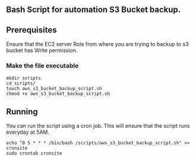## Bash Script for automation S3 Bucket backup.

##  Prerequisites
Ensure that the EC2 server Role from where you are trying to backup to s3 bucket has Write permission. 



### Make the file executable

```shell
mkdir scripts
cd scripts/
touch aws_s3_bucket_backup_script.sh
chmod +x aws_s3_bucket_backup_script.sh
```

## Running

You can run the script using a cron job. This will ensure that the script runs everyday at 5AM. 

```shell
echo "0 5 * * * /bin/bash /scripts/aws_s3_bucket_backup_script.sh" >> cronsite
sudo crontab cronsite
```